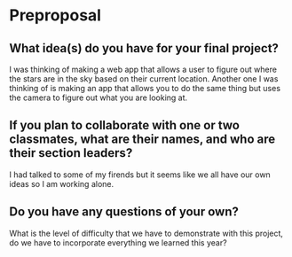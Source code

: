 # Preproposal

## What idea(s) do you have for your final project?

I was thinking of making a web app that allows a user to figure out where the stars are in the sky based on their current location. Another one I was thinking of is making an app that allows you to do the same thing but uses the camera to figure out what you are looking at.

## If you plan to collaborate with one or two classmates, what are their names, and who are their section leaders?

I had talked to some of my firends but it seems like we all have our own ideas so I am working alone.

## Do you have any questions of your own?

What is the level of difficulty that we have to demonstrate with this project, do we have to incorporate everything we learned this year?
